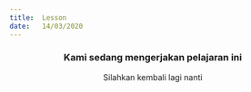 ```yaml
---
title:  Lesson
date:   14/03/2020
---
```


### <center>Kami sedang mengerjakan pelajaran ini</center>
<center>Silahkan kembali lagi nanti</center>